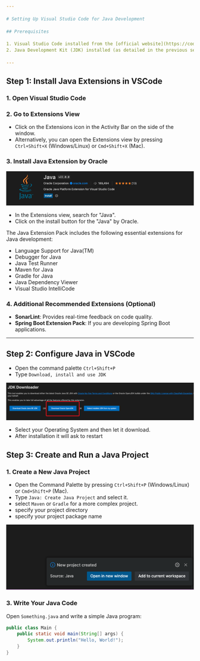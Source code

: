 ```yaml
---

# Setting Up Visual Studio Code for Java Development

## Prerequisites

1. Visual Studio Code installed from the [official website](https://code.visualstudio.com/).
2. Java Development Kit (JDK) installed (as detailed in the previous sections).

---
```


## Step 1: Install Java Extensions in VSCode

### 1. Open Visual Studio Code

### 2. Go to Extensions View

- Click on the Extensions icon in the Activity Bar on the side of the window.
- Alternatively, you can open the Extensions view by pressing `Ctrl+Shift+X` (Windows/Linux) or `Cmd+Shift+X` (Mac).

### 3. Install Java Extension by Oracle 

![](img/2024-05-30-22-35-29.png)

- In the Extensions view, search for "Java".
- Click on the install button for the "Java" by Oracle.

The Java Extension Pack includes the following essential extensions for Java development:
- Language Support for Java(TM)
- Debugger for Java
- Java Test Runner
- Maven for Java
- Gradle for Java
- Java Dependency Viewer
- Visual Studio IntelliCode

### 4. Additional Recommended Extensions (Optional)

- **SonarLint**: Provides real-time feedback on code quality.
- **Spring Boot Extension Pack**: If you are developing Spring Boot applications.

---

## Step 2: Configure Java in VSCode

- Open the command palette `Ctrl+Shift+P`
- Type `Download, install and use JDK` 

![ext](img/2024-05-30-22-39-01.png)

- Select your Operating System and then let it download.
- After installation it will ask to restart 


## Step 3: Create and Run a Java Project

### 1. Create a New Java Project

- Open the Command Palette by pressing `Ctrl+Shift+P` (Windows/Linux) or `Cmd+Shift+P` (Mac).
- Type `Java: Create Java Project` and select it.
- select `Maven` or `Gradle` for a more complex project.
- specify your project directory
- specify your project package name 

![](img/2024-05-30-22-42-13.png)

### 3. Write Your Java Code

Open `Something.java` and write a simple Java program:

```java
public class Main {
    public static void main(String[] args) {
        System.out.println("Hello, World!");
    }
}
```


